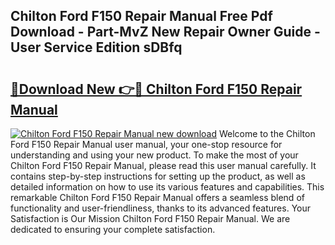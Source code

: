 ## Chilton Ford F150 Repair Manual Free Pdf Download - Part-MvZ New Repair Owner Guide - User Service Edition sDBfq

# <h2><a href="http://bc3189.oget.top/?id=Chilton+Ford+F150+Repair+Manual">🔗Download New 👉🔴 Chilton Ford F150 Repair Manual</a></h2>

[![Chilton Ford F150 Repair Manual new download](https://i.imgur.com/5g1atiW.png)](http://bc3189.oget.top/?id=Chilton+Ford+F150+Repair+Manual)
Welcome to the Chilton Ford F150 Repair Manual user manual, your one-stop resource for understanding and using your new product. To make the most of your Chilton Ford F150 Repair Manual, please read this user manual carefully. It contains step-by-step instructions for setting up the product, as well as detailed information on how to use its various features and capabilities. This remarkable Chilton Ford F150 Repair Manual offers a seamless blend of functionality and user-friendliness, thanks to its advanced features. Your Satisfaction is Our Mission Chilton Ford F150 Repair Manual. We are dedicated to ensuring your complete satisfaction.
